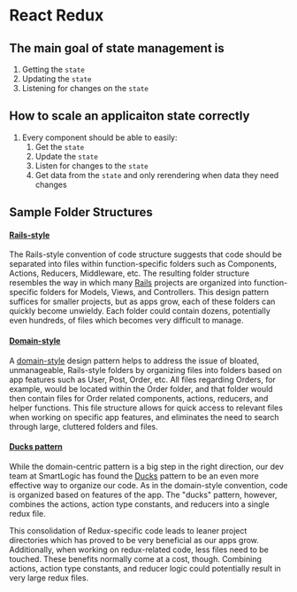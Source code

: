 # React Redux

## The main goal of state management is
1. Getting the `state`
2. Updating the `state`
3. Listening for changes on the `state`

## How to scale an applicaiton state correctly
1. Every component should be able to easily:
   1. Get the `state`
   2. Update the `state`
   3. Listen for changes to the `state`
   4. Get data from the `state` and only rerendering when data they need changes

## Sample Folder Structures

#### [Rails-style](https://smartlogic.io/ruby-on-rails)
The Rails-style convention of code structure suggests that code should be separated into files within function-specific folders such as Components, Actions, Reducers, Middleware, etc. The resulting folder structure resembles the way in which many [Rails](https://smartlogic.io/ruby-on-rails) projects are organized into function-specific folders for Models, Views, and Controllers. This design pattern suffices for smaller projects, but as apps grow, each of these folders can quickly become unwieldy. Each folder could contain dozens, potentially even hundreds, of files which becomes very difficult to manage.

#### [Domain-style](https://marmelab.com/blog/2015/12/17/react-directory-structure.html)
A [domain-style](https://marmelab.com/blog/2015/12/17/react-directory-structure.html) design pattern helps to address the issue of bloated, unmanageable, Rails-style folders by organizing files into folders based on app features such as User, Post, Order, etc. All files regarding Orders, for example, would be located within the Order folder, and that folder would then contain files for Order related components, actions, reducers, and helper functions. This file structure allows for quick access to relevant files when working on specific app features, and eliminates the need to search through large, cluttered folders and files.

#### [Ducks pattern](https://github.com/erikras/ducks-modular-redux)
While the domain-centric pattern is a big step in the right direction, our dev team at SmartLogic has found the [Ducks](https://github.com/erikras/ducks-modular-redux) pattern to be an even more effective way to organize our code. As in the domain-style convention, code is organized based on features of the app. The "ducks" pattern, however, combines the actions, action type constants, and reducers into a single redux file.

This consolidation of Redux-specific code leads to leaner project directories which has proved to be very beneficial as our apps grow. Additionally, when working on redux-related code, less files need to be touched. These benefits normally come at a cost, though. Combining actions, action type constants, and reducer logic could potentially result in very large redux files.
